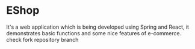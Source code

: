 # EShop
It's a web application which is being developed using Spring and React, it demonstrates  basic functions and some nice features of e-commerce. check
fork repository branch
